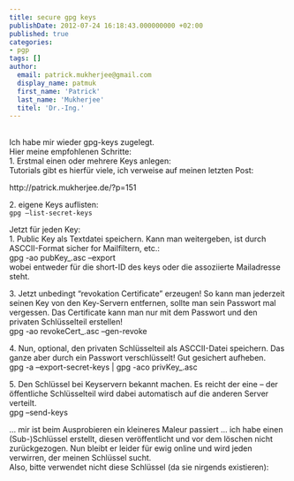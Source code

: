```yaml
---
title: secure gpg keys
publishDate: 2012-07-24 16:18:43.000000000 +02:00
published: true
categories: 
- pgp
tags: []
author:
  email: patrick.mukherjee@gmail.com
  display_name: patmuk
  first_name: 'Patrick'
  last_name: 'Mukherjee'
  titel: 'Dr.-Ing.'
---
```

<p><br />
  Ich habe mir wieder gpg-keys zugelegt.<br />
  Hier meine empfohlenen Schritte:<br />
  1. Erstmal einen oder mehrere Keys anlegen:<br />
  Tutorials gibt es hierfür viele, ich verweise auf meinen letzten Post:</p>
<p>http://patrick.mukherjee.de/?p=151</p>
<p>2. eigene Keys auflisten:<br />
  <code>gpg –list-secret-keys</code>
</p>
<p>Jetzt für jeden Key:<br />
  1. Public Key als Textdatei speichern. Kann man weitergeben, ist durch ASCCII-Format sicher for Mailfiltern,
  etc.:<br />
  gpg -ao pubKey_.asc –export<br />
  wobei entweder für die short-ID des keys oder die assoziierte Mailadresse steht.</p>
<p>3. Jetzt unbedingt “revokation Certificate” erzeugen! So kann man jederzeit seinen Key von den Key-Servern entfernen,
  sollte man sein Passwort mal vergessen. Das Certificate kann man nur mit dem Passwort und den privaten Schlüsselteil
  erstellen!<br />
  gpg -ao revokeCert_.asc –gen-revoke</p>
<p>4. Nun, optional, den privaten Schlüsselteil als ASCCII-Datei speichern. Das ganze aber durch ein Passwort
  verschlüsselt! Gut gesichert aufheben.<br />
  gpg -a –export-secret-keys | gpg -aco privKey_.asc</p>
<p>5. Den Schlüssel bei Keyservern bekannt machen. Es reicht der eine – der öffentliche Schlüsselteil wird dabei
  automatisch auf die anderen Server verteilt.<br />
  gpg –send-keys</p>
<p>… mir ist beim Ausprobieren ein kleineres Maleur passiert … ich habe einen (Sub-)Schlüssel erstellt, diesen
  veröffentlicht und vor dem löschen nicht zurückgezogen. Nun bleibt er leider für ewig online und wird jeden verwirren,
  der meinen Schlüssel sucht.<br />
  Also, bitte verwendet nicht diese Schlüssel (da sie nirgends existieren):</p>
<p><br />

